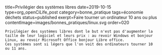 title=Privilégier des systèmes libres
date=2019-10-15
type=org_openCiLife_post
category=bonne_pratique
tags=économie déchets
status=published
exerpt=Faire tourner un ordinateur 10 ans ou plus
contentImage=images/bonnes_pratiques/linux.svg
order=020
~~~~~~
Privilégier des systèmes libres dont le but n'est pas d'augmenter la taille de leur logiciel et leurs prix : au revoir Windows et bonjour Linux, au revoir Microsoft Office bonjour Libre office.
Ces systèmes sont si légers que l'on voit des ordinateurs tourner 10 ou 11 ans.